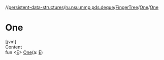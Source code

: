 //[persistent-data-structures](../../../index.md)/[ru.nsu.mmp.pds.deque](../../index.md)/[FingerTree](../index.md)/[One](index.md)/[One](-one.md)



# One  
[jvm]  
Content  
fun <[E](index.md)> [One](-one.md)(a: [E](index.md))  



